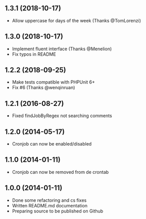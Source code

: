 1.3.1 (2018-10-17)
------------------

- Allow uppercase for days of the week (Thanks @TomLorenzi)

1.3.0 (2018-10-17)
------------------
- Implement fluent interface (Thanks @Menelion)
- Fix typos in README

1.2.2 (2018-09-25)
------------------
- Make tests compatible with PHPUnit 6+
- Fix #6 (Thanks @wenqinruan)

1.2.1 (2016-08-27)
------------------
- Fixed findJobByRegex not searching comments

1.2.0 (2014-05-17)
------------------
- Cronjob can now be enabled/disabled

1.1.0 (2014-01-11)
------------------
- Cronjob can now be removed from de crontab

1.0.0 (2014-01-11)
------------------
- Done some refactoring and cs fixes 
- Written README.md documentation
- Preparing source to be published on Github

